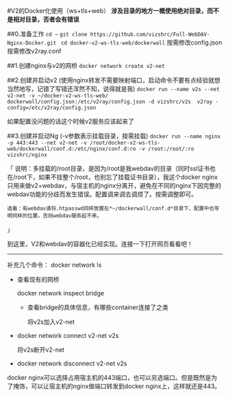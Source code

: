 #V2的Docker化使用（ws+tls+web）
**涉及目录的地方一概使用绝对目录，而不是相对目录，否者会有错误**

##0.准备工作
`cd ~`
`git clone https://github.com/vizshrc/Full-WebDAV-Nginx-Docker.git `
`cd docker-v2-ws-tls-web/dockerwall`
按需修改config.json
按需修改v2ray.conf

##1.创建nginx与v2的网桥
`docker network create v2-net`

##2.创建并启动v2
(使用nginx转发不需要映射端口，启动命令不要有点经验就想当然地写，记错了写错还浑然不知，说得就是我)
`docker run --name v2s --net v2-net -v ~/docker-v2-ws-tls-web/ dockerwall/config.json:/etc/v2ray/config.json -d vizshrc/v2s  v2ray -config=/etc/v2ray/config.json`

如果配置没问题的话这个时候v2服务应该起来了

##3.创建并启动Ng
(-v参数表示挂载目录，按需挂载)
`docker run --name nginx -p 443:443 --net v2-net -v /root/docker-v2-ws-tls-web/dockerwall/conf.d:/etc/nginx/conf.d:ro -v /root:/root/:ro  vizshrc/nginx`

「
	说明：多挂载的/root目录，是因为/root是我webdav的目录（同时ssl证书也在/root下，如果不挂整个/root，也别忘了挂载证书目录），我这个docker nginx只用来做v2+webdav，与宿主机的nginx分离开，避免在不同的nginx下因完整的webdav功能的分歧而发生错误。配置调来调去调烦了。按需调整即可。

	选看：有webdav请将.htpasswd同样放置在*~/dockerwall/conf.d*目录下，配置中也写明同样的位置，否则webdav服务起不来。
」

到这里，V2和webdav的容器化已经实现。连接一下打开网页看看吧！

----

补充几个命令：
	docker network ls
- 查看现有的网桥

	docker network inspect bridge
  - 查看bridge的具体信息，有哪些container连接了之类

	将v2s加入v2-net
-  docker network connect v2-net  v2s

	将v2s断开v2-net
-  docker network disconnect v2-net v2s

docker nginx可以选择占用宿主机的443端口，也可以另选端口。但是既然是为了掩饰，可以让宿主机的nginx做端口转发到docker nginx上，这样就还是443。


